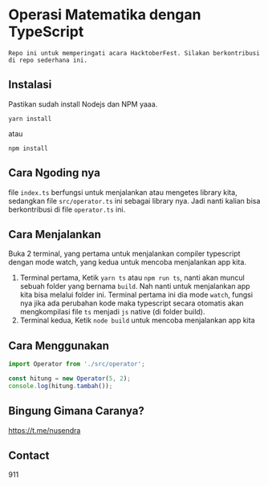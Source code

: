 # Operasi Matematika dengan TypeScript

`Repo ini untuk memperingati acara HacktoberFest. Silakan berkontribusi di repo sederhana ini.`

## Instalasi

Pastikan sudah install Nodejs dan NPM yaaa.

```terminal
yarn install
```

atau

```terminal
npm install
```

## Cara Ngoding nya

file `index.ts` berfungsi untuk menjalankan atau mengetes library kita, sedangkan file `src/operator.ts` ini sebagai library nya. Jadi nanti kalian bisa berkontribusi di file `operator.ts` ini.

## Cara Menjalankan

Buka 2 terminal, yang pertama untuk menjalankan compiler typescript dengan mode watch, yang kedua untuk mencoba menjalankan app kita.

1. Terminal pertama, Ketik `yarn ts` atau `npm run ts`, nanti akan muncul sebuah folder yang bernama `build`. Nah nanti untuk menjalankan app kita bisa melalui folder ini. Terminal pertama ini dia mode `watch`, fungsi nya jika ada perubahan kode maka typescript secara otomatis akan mengkompilasi file `ts` menjadi `js` native (di folder build).
2. Terminal kedua, Ketik `node build` untuk mencoba menjalankan app kita

## Cara Menggunakan

```javascript
import Operator from './src/operator';

const hitung = new Operator(5, 2);
console.log(hitung.tambah());
```

## Bingung Gimana Caranya? 

https://t.me/nusendra

## Contact

911
